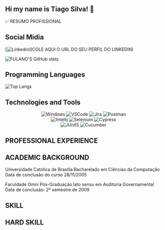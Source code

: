 ## Hi my name is Tiago Silva! 👋

✅ RESUMO PROFISSIONAL

## Social Midia 

[![Linkedin](https://img.shields.io/badge/LinkedIn-0077B5?style=for-the-badge&logo=linkedin&logoColor=white)](COLE AQUI O URL DO SEU PERFIL DO LINKEDIN) 

![FULANO'S GitHub stats](https://github-readme-stats.vercel.app/api?username=AuditorAdhoc&show_icons=true&theme=transparent)

## Programming Languages

![Top Langs](https://github-readme-stats.vercel.app/api/top-langs/?username=AuditorAdhoc&langs_count=8&theme=dark)

## Technologies and Tools

<div align="center">

<img alt="Windows" src="https://img.shields.io/badge/Windows-0078D6?style=for-the-badge&logo=windows&logoColor=white" />


<img alt="VSCode" src="https://img.shields.io/badge/Visual_Studio_Code-0078D4?style=for-the-badge&logo=visual%20studio%20code&logoColor=white" />

<img alt="Jira" src="https://img.shields.io/badge/Jira-0052CC?style=for-the-badge&logo=Jira&log" />

<img alt="Postman" src="https://img.shields.io/badge/Postman-FF6C37.svg?style=for-the-badge&logo=Postman&logoColor=white" />

<br>

<img alt="Intellij" src="https://img.shields.io/badge/IntelliJ%20IDEA-000000.svg?style=for-the-badge&logo=IntelliJ-IDEA&logoColor=white" />

<img alt="Selenium" src="https://img.shields.io/badge/Selenium-43B02A.svg?style=for-the-badge&logo=Selenium&logoColor=white" />

<img alt="Cypress" src="https://img.shields.io/badge/Cypress-17202C.svg?style=for-the-badge&logo=Cypress&logoColor=white" />

<br>

<img alt="JUnit5" src="https://img.shields.io/badge/JUnit5-25A162.svg?style=for-the-badge&logo=JUnit5&logoColor=white" />

<img alt="Cucumber" src="https://img.shields.io/badge/Cucumber-23D96C.svg?style=for-the-badge&logo=Cucumber&logoColor=white" />

</div>


## PROFESSIONAL EXPERIENCE


## ACADEMIC BACKGROUND 

Universidade Católica de Brasília
Bacharelado em Ciências da Computação
Data de conclusão do curso 28/11/2005

Faculdade Omni
Pós-Graduação lato sensu em Auditoria Governamental
Data de conclusão: 2º semestre de 2009


## SKILL


## HARD SKILL
